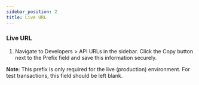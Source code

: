 ```yaml
---
sidebar_position: 2
title: Live URL
---
```



### Live URL

1. Navigate to Developers > API URLs in the sidebar. Click the Copy button next to the Prefix field and save this information securely.

**Note**: This prefix is only required for the live (production) environment. For test transactions, this field should be left blank.
